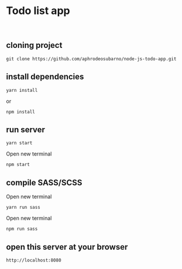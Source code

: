 # Todo list app
<br>

## cloning project

```
git clone https://github.com/aphrodeosubarno/node-js-todo-app.git
```

## install dependencies

```
yarn install
```

<p>or</p>

```
npm install
```

## run server

```
yarn start
```

<p>Open new terminal</p>

```
npm start
```

## compile SASS/SCSS

<p>Open new terminal</p>

```
yarn run sass
```

<p>Open new terminal</p>

```
npm run sass
```

## open this server at your browser

```
http://localhost:8080
```
